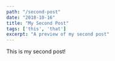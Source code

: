 ```yaml
---
path: "/second-post"
date: "2018-10-16"
title: "My Second Post"
tags: ['this', 'that']
excerpt: "A preview of my second post"
---
```


This is my second post!
